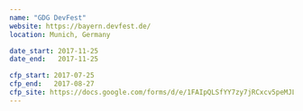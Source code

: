 ```yaml
---
name: "GDG DevFest"
website: https://bayern.devfest.de/
location: Munich, Germany

date_start: 2017-11-25
date_end:   2017-11-25

cfp_start: 2017-07-25
cfp_end:   2017-08-27
cfp_site: https://docs.google.com/forms/d/e/1FAIpQLSfYY7zy7jRCxcv5peMJL-O6KYvujJQIyL_xg4cIipYc3e4H1w/viewform
---
```

